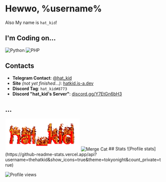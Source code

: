 # Hewwo, %username%

Also My name is `hat_kid`!

## I'm Coding on...
![Python](https://img.shields.io/badge/-Python-4584b6?style=flat-square&logo=python&logoColor=white)
![PHP](https://img.shields.io/badge/-PHP-8892be?style=flat-square&logo=php&logoColor=white)

## Contacts
* __Telegram Contact__: [@hat_kid](https://t.me/hat_kid)
* __Site__ *(not yet finished...)*: [hatkid.is-a.dev](https://hatkid.is-a.dev/)
* __Discord Tag__: `hat_kid#8773`
* __Discord "hat_kid's Server"__: [discord.gg/Y7EtGn6bH3](https://discord.gg/Y7EtGn6bH3)

## ...
<img width="240px" alt="Why." src="./why.gif">

<img width="240px" alt="Merge Cat" src="https://raw.githubusercontent.com/FMS-Cat/FMS-Cat/master/images/merge_cat.png">
## Stats
![Profile stats](https://github-readme-stats.vercel.app/api?username=thehatkid&show_icons=true&theme=tokyonight&count_private=true)

![Profile views](https://gpvc.arturio.dev/thehatkid)